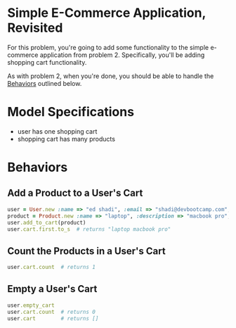 Simple E-Commerce Application, Revisited
========================================

For this problem, you're going to add some functionality to the simple e-commerce application from problem 2. Specifically, you'll be adding shopping cart functionality.

As with problem 2, when you're done, you should be able to handle the [Behaviors](#behaviors) outlined below.


# Model Specifications

- user has one shopping cart
- shopping cart has many products


# <a id="behaviors"> Behaviors

## Add a Product to a User's Cart

```ruby
user = User.new :name => "ed shadi", :email => "shadi@devbootcamp.com", :photo_name => "shadi", :photo_url => "http://awesome.com/shadi"
product = Product.new :name => "laptop", :description => "macbook pro", :price => 1500, :photo_name => "macbook", :photo_url => "http://sweet.com/macbook"
user.add_to_cart(product)
user.cart.first.to_s  # returns "laptop macbook pro"
```

## Count the Products in a User's Cart

```ruby
user.cart.count  # returns 1
```

## Empty a User's Cart

```ruby
user.empty_cart
user.cart.count  # returns 0
user.cart        # returns []
```
